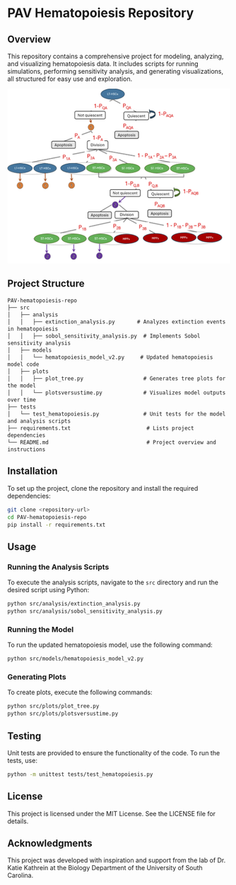 # PAV Hematopoiesis Repository

## Overview
This repository contains a comprehensive project for modeling, analyzing, and visualizing hematopoiesis data. It includes scripts for running simulations, performing sensitivity analysis, and generating visualizations, all structured for easy use and exploration.

![PAV Hematopoiesis Repository](images/model.png)

## Project Structure
```
PAV-hematopoiesis-repo
├── src
│   ├── analysis
│   │   ├── extinction_analysis.py       # Analyzes extinction events in hematopoiesis
│   │   ├── sobol_sensitivity_analysis.py  # Implements Sobol sensitivity analysis
│   ├── models
│   │   └── hematopoiesis_model_v2.py     # Updated hematopoiesis model code
│   ├── plots
│   │   ├── plot_tree.py                   # Generates tree plots for the model
│   │   └── plotsversustime.py             # Visualizes model outputs over time
├── tests
│   └── test_hematopoiesis.py              # Unit tests for the model and analysis scripts
├── requirements.txt                        # Lists project dependencies
└── README.md                               # Project overview and instructions
```

## Installation
To set up the project, clone the repository and install the required dependencies:

```bash
git clone <repository-url>
cd PAV-hematopoiesis-repo
pip install -r requirements.txt
```

## Usage
### Running the Analysis Scripts
To execute the analysis scripts, navigate to the `src` directory and run the desired script using Python:

```bash
python src/analysis/extinction_analysis.py
python src/analysis/sobol_sensitivity_analysis.py
```

### Running the Model
To run the updated hematopoiesis model, use the following command:

```bash
python src/models/hematopoiesis_model_v2.py
```

### Generating Plots
To create plots, execute the following commands:

```bash
python src/plots/plot_tree.py
python src/plots/plotsversustime.py
```

## Testing
Unit tests are provided to ensure the functionality of the code. To run the tests, use:

```bash
python -m unittest tests/test_hematopoiesis.py
```



## License
This project is licensed under the MIT License. See the LICENSE file for details.

## Acknowledgments
This project was developed with inspiration and support from the lab of Dr. Katie Kathrein at the Biology Department of the University of South Carolina.